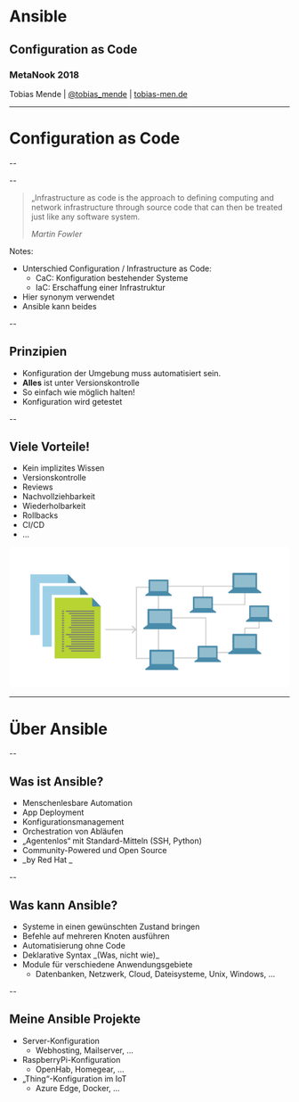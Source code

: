 # Ansible
## Configuration as Code
### MetaNook 2018
 Tobias Mende | [@tobias_mende](https://twitter.com/tobias_mende) | [tobias-men.de](https://tobias-men.de)

---

# Configuration as Code

--

<!-- .slide: data-background-image="content/images/ops-problem.jpg" data-background-size="contain" -->

--

> „Infrastructure as code is the approach to defining computing and network infrastructure through source code that can then be treated just like any software system.
>
> _Martin Fowler_

Notes:

* Unterschied Configuration / Infrastructure as Code:
  * CaC: Konfiguration bestehender Systeme
  * IaC: Erschaffung einer Infrastruktur
* Hier synonym verwendet
* Ansible kann beides

--

## Prinzipien

* Konfiguration der Umgebung muss automatisiert sein.
* **Alles** ist unter Versionskontrolle
* So einfach wie möglich halten!
* Konfiguration wird getestet

--

## Viele Vorteile!

<div class='left-col'>
<ul>
  <li>Kein implizites Wissen</li>
  <li>Versionskontrolle</li>
  <li>Reviews</li>
  <li>Nachvollziehbarkeit</li>
  <li>Wiederholbarkeit</li>
  <li>Rollbacks</li>
  <li>CI/CD</li>
  <li>...</li>
</ul>
</div>    
<div class='right-col'>
 <img src="content/images/infrastructureascode.png"/>
</div>

---

# Über Ansible

--

## Was ist Ansible?

* <!-- .element: class="fragment" --> Menschenlesbare Automation
* <!-- .element: class="fragment" --> App Deployment
* <!-- .element: class="fragment" --> Konfigurationsmanagement
* <!-- .element: class="fragment" --> Orchestration von Abläufen
* <!-- .element: class="fragment" --> „Agentenlos“ mit Standard-Mitteln (SSH, Python)
* <!-- .element: class="fragment" --> Community-Powered und Open Source
* <!-- .element: class="fragment" --> _by Red Hat _

--

## Was kann Ansible?

* <!-- .element: class="fragment" --> Systeme in einen gewünschten Zustand bringen
* <!-- .element: class="fragment" --> Befehle auf mehreren Knoten ausführen
* <!-- .element: class="fragment" --> Automatisierung ohne Code
* <!-- .element: class="fragment" --> Deklarative Syntax _(Was, nicht wie)_
* <!-- .element: class="fragment" --> Module für verschiedene Anwendungsgebiete
  * Datenbanken, Netzwerk, Cloud, Dateisysteme, Unix, Windows, ...

--

## Meine Ansible Projekte

* <!-- .element: class="fragment" --> Server-Konfiguration 
    * Webhosting, Mailserver, ...
* <!-- .element: class="fragment" --> RaspberryPi-Konfiguration 
    * OpenHab, Homegear, ...
* <!-- .element: class="fragment" --> „Thing“-Konfiguration im IoT 
    * Azure Edge, Docker, ...